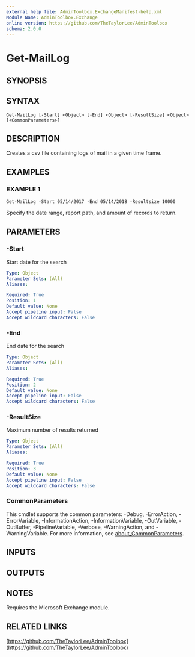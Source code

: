 ```yaml
---
external help file: AdminToolbox.ExchangeManifest-help.xml
Module Name: AdminToolbox.Exchange
online version: https://github.com/TheTaylorLee/AdminToolbox
schema: 2.0.0
---
```


# Get-MailLog

## SYNOPSIS

## SYNTAX

```
Get-MailLog [-Start] <Object> [-End] <Object> [-ResultSize] <Object> [<CommonParameters>]
```

## DESCRIPTION
Creates a csv file containing logs of mail in a given time frame.

## EXAMPLES

### EXAMPLE 1
```
Get-MailLog -Start 05/14/2017 -End 05/14/2018 -Resultsize 10000
```

Specify the date range, report path, and amount of records to return.

## PARAMETERS

### -Start
Start date for the search

```yaml
Type: Object
Parameter Sets: (All)
Aliases:

Required: True
Position: 1
Default value: None
Accept pipeline input: False
Accept wildcard characters: False
```

### -End
End date for the search

```yaml
Type: Object
Parameter Sets: (All)
Aliases:

Required: True
Position: 2
Default value: None
Accept pipeline input: False
Accept wildcard characters: False
```

### -ResultSize
Maximum number of results returned

```yaml
Type: Object
Parameter Sets: (All)
Aliases:

Required: True
Position: 3
Default value: None
Accept pipeline input: False
Accept wildcard characters: False
```

### CommonParameters
This cmdlet supports the common parameters: -Debug, -ErrorAction, -ErrorVariable, -InformationAction, -InformationVariable, -OutVariable, -OutBuffer, -PipelineVariable, -Verbose, -WarningAction, and -WarningVariable. For more information, see [about_CommonParameters](http://go.microsoft.com/fwlink/?LinkID=113216).

## INPUTS

## OUTPUTS

## NOTES
Requires the Microsoft Exchange module.

## RELATED LINKS

[https://github.com/TheTaylorLee/AdminToolbox](https://github.com/TheTaylorLee/AdminToolbox)

